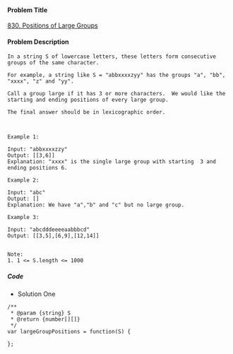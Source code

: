 #### Problem Title
[830. Positions of Large Groups](https://leetcode.com/problems/positions-of-large-groups/)
#### Problem Description
```
In a string S of lowercase letters, these letters form consecutive groups of the same character.

For example, a string like S = "abbxxxxzyy" has the groups "a", "bb", "xxxx", "z" and "yy".

Call a group large if it has 3 or more characters.  We would like the starting and ending positions of every large group.

The final answer should be in lexicographic order.

 

Example 1:

Input: "abbxxxxzzy"
Output: [[3,6]]
Explanation: "xxxx" is the single large group with starting  3 and ending positions 6.

Example 2:

Input: "abc"
Output: []
Explanation: We have "a","b" and "c" but no large group.

Example 3:

Input: "abcdddeeeeaabbbcd"
Output: [[3,5],[6,9],[12,14]]
 

Note:  
1. 1 <= S.length <= 1000

```

##### Code

- Solution One
```
/**
 * @param {string} S
 * @return {number[][]}
 */
var largeGroupPositions = function(S) {
    
};
```
